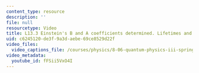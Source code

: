 ```yaml
---
content_type: resource
description: ''
file: null
resourcetype: Video
title: L13.3 Einstein's B and A coefficients determined. Lifetimes and selection rules
uid: c6245120-de3f-9a3d-aebe-69ce8529d22f
video_files:
  video_captions_file: /courses/physics/8-06-quantum-physics-iii-spring-2018/video-lectures/time-dependent-perturbation-theory/l13.3-einsteins-b-and-a-coefficients-determined.-lifetimes-and-selection-rules/fFSii5VxO4I.vtt
video_metadata:
  youtube_id: fFSii5VxO4I
---
```

